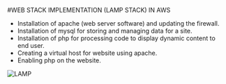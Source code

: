 #WEB STACK IMPLEMENTATION (LAMP STACK) IN AWS

- Installation of apache (web server software) and updating the firewall.
- Installation of mysql for storing and managing data for a site.
- Installation of php for processing code to display dynamic content to end user.
- Creating a virtual host for website using apache.
- Enabling php on the website.

![LAMP](https://user-images.githubusercontent.com/70937895/191854458-e1f56bd8-0d4c-4daf-b01c-7b885c3889b9.png)
